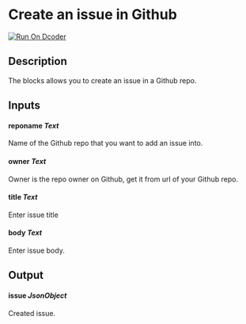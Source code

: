 # Create an issue in Github
[![Run On Dcoder](https://static-content.dcoder.tech/dcoder-assets/run-on-dcoder.svg)](https://code.dcoder.tech/feed/block/60deef3968609845bd6bdf5d)

## Description
The blocks allows you to create an issue in a Github repo.

## Inputs
#### **reponame**  *Text*
Name of the Github repo that you want to add an issue into.
#### **owner**  *Text*
Owner is the repo owner on Github, get it from url of your Github repo.
#### **title**  *Text*
Enter issue title
#### **body**  *Text*
Enter issue body.

## Output
#### **issue**  *JsonObject*
Created issue.

